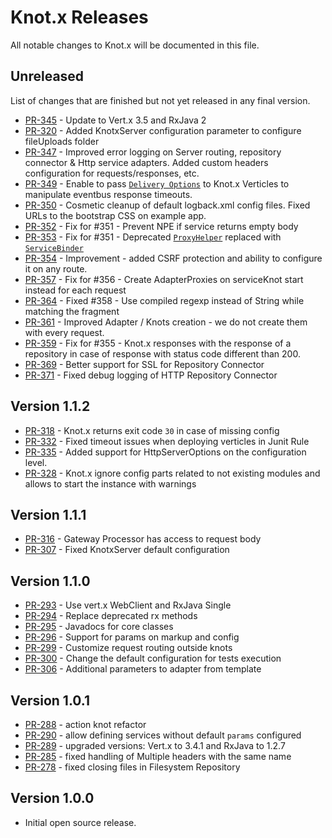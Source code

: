 # Knot.x Releases
All notable changes to Knot.x will be documented in this file.

## Unreleased
List of changes that are finished but not yet released in any final version.
 - [PR-345](https://github.com/Cognifide/knotx/pull/345) - Update to Vert.x 3.5 and RxJava 2
 - [PR-320](https://github.com/Cognifide/knotx/pull/320) - Added KnotxServer configuration parameter to configure fileUploads folder
 - [PR-347](https://github.com/Cognifide/knotx/pull/347) - Improved error logging on Server routing, repository connector & Http service adapters. Added custom headers configuration for requests/responses, etc.
 - [PR-349](https://github.com/Cognifide/knotx/pull/349) - Enable to pass [`Delivery Options`](http://vertx.io/docs/apidocs/io/vertx/core/eventbus/DeliveryOptions.html) to Knot.x Verticles to manipulate eventbus response timeouts.
 - [PR-350](https://github.com/Cognifide/knotx/pull/350) - Cosmetic cleanup of default logback.xml config files. Fixed URLs to the bootstrap CSS on example app.
 - [PR-352](https://github.com/Cognifide/knotx/pull/352) - Fix for #351 - Prevent NPE if service returns empty body
 - [PR-353](https://github.com/Cognifide/knotx/pull/353) - Fix for #351 - Deprecated [`ProxyHelper`](http://vertx.io/docs/apidocs/io/vertx/serviceproxy/ProxyHelper.html) replaced with [`ServiceBinder`](http://vertx.io/docs/apidocs/io/vertx/serviceproxy/ServiceBinder.html)
 - [PR-354](https://github.com/Cognifide/knotx/pull/354) - Improvement - added CSRF protection and ability to configure it on any route.
 - [PR-357](https://github.com/Cognifide/knotx/pull/357) - Fix for #356 - Create AdapterProxies on serviceKnot start instead for each request
 - [PR-364](https://github.com/Cognifide/knotx/pull/364) - Fixed #358 - Use compiled regexp instead of String while matching the fragment
 - [PR-361](https://github.com/Cognifide/knotx/pull/361) - Improved Adapter / Knots creation - we do not create them with every request.
 - [PR-359](https://github.com/Cognifide/knotx/pull/359) - Fix for #355 - Knot.x responses with the response of a repository in case of response with status code different than 200.
 - [PR-369](https://github.com/Cognifide/knotx/pull/369) - Better support for SSL for Repository Connector
 - [PR-371](https://github.com/Cognifide/knotx/pull/371) - Fixed debug logging of HTTP Repository Connector

## Version 1.1.2
 - [PR-318](https://github.com/Cognifide/knotx/pull/318) - Knot.x returns exit code `30` in case of missing config
 - [PR-332](https://github.com/Cognifide/knotx/pull/332) - Fixed timeout issues when deploying verticles in Junit Rule
 - [PR-335](https://github.com/Cognifide/knotx/pull/335) - Added support for HttpServerOptions on the configuration level.
 - [PR-328](https://github.com/Cognifide/knotx/pull/328) - Knot.x ignore config parts related to not existing modules and allows to start the instance with warnings
 
## Version 1.1.1
 - [PR-316](https://github.com/Cognifide/knotx/pull/316) - Gateway Processor has access to request body
 - [PR-307](https://github.com/Cognifide/knotx/pull/307) - Fixed KnotxServer default configuration

## Version 1.1.0
 - [PR-293](https://github.com/Cognifide/knotx/pull/293) - Use vert.x WebClient and RxJava Single
 - [PR-294](https://github.com/Cognifide/knotx/pull/294) - Replace deprecated rx methods
 - [PR-295](https://github.com/Cognifide/knotx/pull/295) - Javadocs for core classes
 - [PR-296](https://github.com/Cognifide/knotx/pull/296) - Support for params on markup and config
 - [PR-299](https://github.com/Cognifide/knotx/pull/299) - Customize request routing outside knots
 - [PR-300](https://github.com/Cognifide/knotx/pull/300) - Change the default configuration for tests execution
 - [PR-306](https://github.com/Cognifide/knotx/pull/306) - Additional parameters to adapter from template

## Version 1.0.1
- [PR-288](https://github.com/Cognifide/knotx/pull/288) - action knot refactor
- [PR-290](https://github.com/Cognifide/knotx/pull/290) - allow defining services without default `params` configured
- [PR-289](https://github.com/Cognifide/knotx/pull/289) - upgraded versions: Vert.x to 3.4.1 and RxJava to 1.2.7
- [PR-285](https://github.com/Cognifide/knotx/pull/285) - fixed handling of Multiple headers with the same name
- [PR-278](https://github.com/Cognifide/knotx/pull/278) - fixed closing files in Filesystem Repository

## Version 1.0.0
- Initial open source release.
